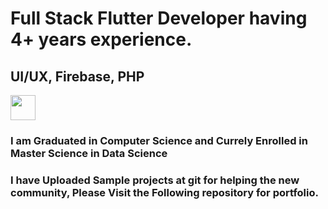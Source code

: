 # Full Stack Flutter Developer having 4+ years experience.
## UI/UX, Firebase, PHP

<tr >
    <td ><img src="https://user-images.githubusercontent.com/57150383/117805216-26172900-b272-11eb-9b9d-2be969789a55.png" width="40" height="40"></td>
    
</tr>

### I am Graduated in Computer Science and Currely Enrolled in Master Science in Data Science

### I have Uploaded Sample projects at git for helping the new community, Please Visit the Following repository for portfolio.
<!---
rizwanch173/rizwanch173 is a ✨ special ✨ repository because its `README.md` (this file) appears on your GitHub profile.
You can click the Preview link to take a look at your changes.
--->
